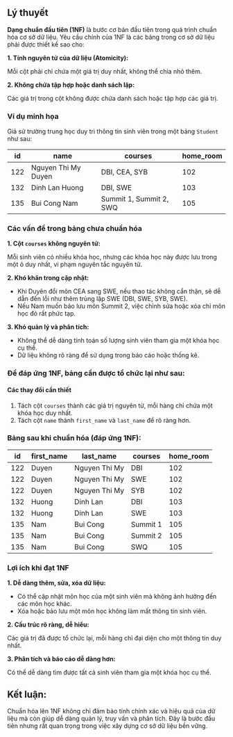 ## Lý thuyết 
**Dạng chuẩn đầu tiên (1NF)** là bước cơ bản đầu tiên trong quá trình chuẩn hóa cơ sở dữ liệu. Yêu cầu chính của 1NF là các bảng trong cơ sở dữ liệu phải được thiết kế sao cho:

**1. Tính nguyên tử của dữ liệu (Atomicity):**

Mỗi cột phải chỉ chứa một giá trị duy nhất, không thể chia nhỏ thêm.

**2. Không chứa tập hợp hoặc danh sách lặp:**

Các giá trị trong cột không được chứa danh sách hoặc tập hợp các giá trị.

### Ví dụ minh họa
Giả sử trường trung học duy trì thông tin sinh viên trong một bảng `Student` như sau:

| id | name | courses	| home_room | 
|----|------|---------|-----------|
| 122	| Nguyen Thi My Duyen	| DBI, CEA, SYB	| 102 | 
| 132	| Dinh Lan Huong | DBI, SWE | 103 | 
| 135	| Bui Cong Nam | Summit 1, Summit 2, SWQ | 105 | 

### Các vấn đề trong bảng chưa chuẩn hóa
**1. Cột `courses` không nguyên tử:**

Mỗi sinh viên có nhiều khóa học, nhưng các khóa học này được lưu trong một ô duy nhất, vi phạm nguyên tắc nguyên tử.

**2. Khó khăn trong cập nhật:**

- Khi Duyên đổi môn CEA sang SWE, nếu thao tác không cẩn thận, sẽ dễ dẫn đến lỗi như thêm trùng lặp SWE (DBI, SWE, SYB, SWE).
- Nếu Nam muốn bảo lưu môn Summit 2, việc chỉnh sửa hoặc xóa chỉ môn học đó rất phức tạp.

**3. Khó quản lý và phân tích:**

- Không thể dễ dàng tính toán số lượng sinh viên tham gia một khóa học cụ thể.
- Dữ liệu không rõ ràng để sử dụng trong báo cáo hoặc thống kê.

### Để đáp ứng 1NF, bảng cần được tổ chức lại như sau:

#### Các thay đổi cần thiết
1. Tách cột `courses` thành các giá trị nguyên tử, mỗi hàng chỉ chứa một khóa học duy nhất.
2. Tách cột `name` thành `first_name` và `last_name` để rõ ràng hơn.

### Bảng sau khi chuẩn hóa (đáp ứng 1NF):
| id | first_name | last_name | courses	| home_room | 
|----|------------|-----------|---------|-----------|
| 122 | Duyen | Nguyen Thi My | DBI	| 102 | 
| 122 | Duyen | Nguyen Thi My | SWE	| 102 | 
| 122 | Duyen | Nguyen Thi My | SYB	| 102 | 
| 132 | Huong | Dinh Lan | DBI | 103 | 
| 132 | Huong | Dinh Lan | SWE | 103 | 
| 135 | Nam	| Bui Cong | Summit 1 | 105 | 
| 135 | Nam	| Bui Cong | Summit 2 | 105 | 
| 135 | Nam | Bui Cong | SWQ | 105 |

### Lợi ích khi đạt 1NF
**1. Dễ dàng thêm, sửa, xóa dữ liệu:**

- Có thể cập nhật môn học của một sinh viên mà không ảnh hưởng đến các môn học khác.
- Xóa hoặc bảo lưu một môn học không làm mất thông tin sinh viên.

**2. Cấu trúc rõ ràng, dễ hiểu:**

Các giá trị đã được tổ chức lại, mỗi hàng chỉ đại diện cho một thông tin duy nhất.

**3. Phân tích và báo cáo dễ dàng hơn:**

Có thể dễ dàng tìm được tất cả sinh viên tham gia một khóa học cụ thể.

## Kết luận:
Chuẩn hóa lên 1NF không chỉ đảm bảo tính chính xác và hiệu quả của dữ liệu mà còn giúp dễ dàng quản lý, truy vấn và phân tích. Đây là bước đầu tiên nhưng rất quan trọng trong việc xây dựng cơ sở dữ liệu bền vững.
